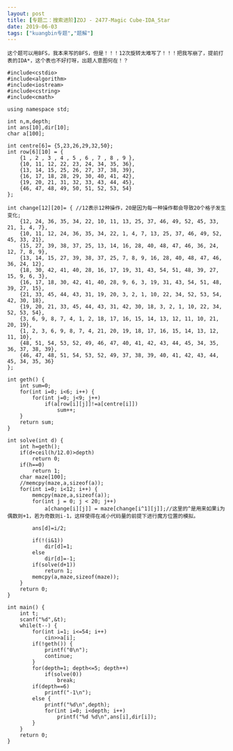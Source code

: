 ```yaml
---
layout: post
title: [专题二：搜索进阶]ZOJ - 2477-Magic Cube-IDA_Star
date: 2019-06-03
tags: ["kuangbin专题","题解"]
---
```


<!-- wp:code -->

    这个题可以用BFS，我本来写的BFS，但是！！！12次旋转太难写了！！！把我写崩了，提前打表的IDA*，这个表也不好打呀，出题人意图何在！？

    #include<cstdio>
    #include<algorithm>
    #include<iostream>
    #include<cstring>
    #include<cmath>

    using namespace std;

    int n,m,depth;
    int ans[10],dir[10];
    char a[100];

    int centre[6]= {5,23,26,29,32,50};
    int row[6][10] = {
        {1 , 2 , 3 , 4 , 5 , 6 , 7 , 8 , 9 },
        {10, 11, 12, 22, 23, 24, 34, 35, 36},
        {13, 14, 15, 25, 26, 27, 37, 38, 39},
        {16, 17, 18, 28, 29, 30, 40, 41, 42},
        {19, 20, 21, 31, 32, 33, 43, 44, 45},
        {46, 47, 48, 49, 50, 51, 52, 53, 54}
    };

    int change[12][20]= { //12表示12种操作，20是因为每一种操作都会导致20个格子发生变化;
        {12, 24, 36, 35, 34, 22, 10, 11, 13, 25, 37, 46, 49, 52, 45, 33, 21, 1, 4, 7},
        {10, 11, 12, 24, 36, 35, 34, 22, 1, 4, 7, 13, 25, 37, 46, 49, 52, 45, 33, 21},
        {15, 27, 39, 38, 37, 25, 13, 14, 16, 28, 40, 48, 47, 46, 36, 24, 12, 7, 8, 9},
        {13, 14, 15, 27, 39, 38, 37, 25, 7, 8, 9, 16, 28, 40, 48, 47, 46, 36, 24, 12},
        {18, 30, 42, 41, 40, 28, 16, 17, 19, 31, 43, 54, 51, 48, 39, 27, 15, 9, 6, 3},
        {16, 17, 18, 30, 42, 41, 40, 28, 9, 6, 3, 19, 31, 43, 54, 51, 48, 39, 27, 15},
        {21, 33, 45, 44, 43, 31, 19, 20, 3, 2, 1, 10, 22, 34, 52, 53, 54, 42, 30, 18},
        {19, 20, 21, 33, 45, 44, 43, 31, 42, 30, 18, 3, 2, 1, 10, 22, 34, 52, 53, 54},
        {3, 6, 9, 8, 7, 4, 1, 2, 18, 17, 16, 15, 14, 13, 12, 11, 10, 21, 20, 19},
        {1, 2, 3, 6, 9, 8, 7, 4, 21, 20, 19, 18, 17, 16, 15, 14, 13, 12, 11, 10},
        {48, 51, 54, 53, 52, 49, 46, 47, 40, 41, 42, 43, 44, 45, 34, 35, 36, 37, 38, 39},
        {46, 47, 48, 51, 54, 53, 52, 49, 37, 38, 39, 40, 41, 42, 43, 44, 45, 34, 35, 36}
    };

    int geth() {
        int sum=0;
        for(int i=0; i<6; i++) {
            for(int j=0; j<9; j++)
                if(a[row[i][j]]!=a[centre[i]])
                    sum++;
        }
        return sum;
    }

    int solve(int d) {
        int h=geth();
        if(d+ceil(h/12.0)>depth)
            return 0;
        if(h==0)
            return 1;
        char maze[100];
        //memcpy(maze,a,sizeof(a));
        for(int i=0; i<12; i++) {
            memcpy(maze,a,sizeof(a));
            for(int j = 0; j < 20; j++)
                a[change[i][j]] = maze[change[i^1][j]];//这里的^是用来如果i为偶数则+1，若为奇数则i-1，这样使得在减小代码量的前提下进行魔方位置的模拟。

            ans[d]=i/2;

            if(!(i&1))
                dir[d]=1;
            else
                dir[d]=-1;
            if(solve(d+1))
                return 1;
            memcpy(a,maze,sizeof(maze));
        }
        return 0;
    }

    int main() {
        int t;
        scanf("%d",&t);
        while(t--) {
            for(int i=1; i<=54; i++)
                cin>>a[i];
            if(!geth()) {
                printf("0\n");
                continue;
            }
            for(depth=1; depth<=5; depth++)
                if(solve(0))
                    break;
            if(depth==6)
                printf("-1\n");
            else {
                printf("%d\n",depth);
                for(int i=0; i<depth; i++)
                    printf("%d %d\n",ans[i],dir[i]);
            }
        }
        return 0;
    }

<!-- /wp:code -->